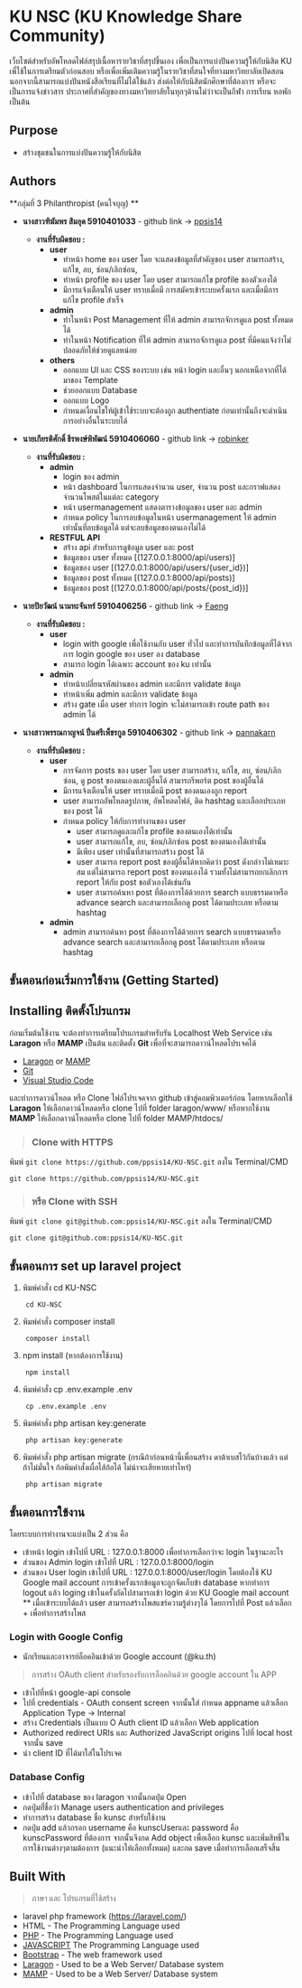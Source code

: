 # KU NSC (KU Knowledge Share Community)

เว็บไซต์สำหรับอัพโหลดไฟล์สรุปเนื้อหารายวิชาที่สรุปขึ้นเอง เพื่อเป็นการแบ่งปันความรู้ให้กับนิสิต KU เพื่ใช้ในการเตรียมตัวก่อนสอบ หรือเพื่อเพิ่มเติมความรู้ในรายวิชาที่สนใจที่ทางมหาวิทยาลัยเปิดสอน นอกจากนี้สามารถแบ่งปันหนังสือเรียนที่ไม่ได้ใช้แล้ว ส่งต่อให้กับนิสิตนักศึกษาที่ต้องการ หรือจะเป็นการแจ้งข่าวสาร ประกาศที่สำคัญของทางมหาวิทยาลัยในทุกๆด้านไม่ว่าจะเป็นกีฬา การเรียน หอพัก เป็นต้น

## Purpose

* สร้างชุมชนในการแบ่งปันความรู้ให้กับนิสิต

## Authors

**กลุ่มที่ 3 Philanthropist (คนใจบุญ) **
* **นางสาวฑิฆัมพร สิมอุด 5910401033**  - github link -> [ppsis14](https://github.com/ppsis14)
    * **งานที่รับผิดชอบ :** 
        * **user**
            * ทำหน้า home ของ user โดย จะแสดงข้อมูลที่สำคัญของ user สามารถสร้าง, แก้ไข, ลบ, ซ่อน/เลิกซ่อน,
            * ทำหน้า profile ของ user โดย user สามารถแก้ไข profile ของตัวเองได้
            * มีการแจ้งเตือนให้ user ทราบเมื่อมี การสมัครเข้าระบบครั้งแรก และเมื่อมีการแก้ไข profile สำเร็จ
        * **admin**
            * ทำในหน้า Post Management ที่ให้ admin สามารถจัการดูแล post ทั้งหมดได้
            * ทำในหน้า Notification ที่ให้ admin สามารถจัการดูแล post ที่มีคนแจ้งว่าไม่ปลอดภัยให้ช่วยดูแลหน่อย
        * **others**
            * ออกแบบ UI และ CSS ของระบบ เช่น หน้า login และอื่นๆ นอกเหนือจากที่ได้มาของ Template
            * ช่วยออกแบบ Database
            * ออกแบบ Logo
            * กำหนดเงื่อนไขให้ผู้เข้าใช้ระบบจะต้องถูก authentiate ก่อนเท่านั้นถึงจะดำเนินการอย่างอื่นในระบบได้

* **นายเกียรติศักดิ์ ธีรพงษ์พิพัฒน์ 5910406060** - github link -> [robinker](https://github.com/robinker)
    * **งานที่รับผิดชอบ :**
        * **admin**
            * login ของ admin
            * หน้า dashboard ในการแสดงจำนวน user, จำนวน post และกราฟแสดงจำนวนโพสต์ในแต่ละ category
            * หน้า usermanagement แสดงตารางข้อมูลของ user และ admin
            * กำหนด policy ในการลบข้อมูลในหน้า usermanagement ให้ admin เท่านั้นที่ลบข้อมูลได้ แต่จะลบข้อมูลของตนเองไม่ได้
         * **RESTFUL API**
            * สร้าง api สำหรับการดูข้อมูล user และ post
            * ข้อมูลของ user ทั้งหมด [(127.0.0.1:8000/api/users)]
            * ข้อมูลของ user [(127.0.0.1:8000/api/users/{user_id})]
            * ข้อมูลของ post ทั้งหมด [(127.0.0.1:8000/api/posts)]
            * ข้อมูลของ post [(127.0.0.1:8000/api/posts/{post_id})]
            
* **นายปิยวัฒน์ นามทะจันทร์ 5910406256** - github link -> [Faeng](https://github.com/Faeng)
    * **งานที่รับผิดชอบ :** 
        * **user**
            * login with google เพื่อใช้งานกับ user ทั่วไป และทำการบันทึกข้อมูลที่ได้จากการ login google ของ user ลง database 
            * สามารถ login ได้เฉพาะ account ของ ku เท่านั้น
        * **admin**
            * ทำหน้าเปลี่ยนรหัสผ่านของ admin และมีการ validate ข้อมูล
            * ทำหน้าเพิ่ม admin และมีการ validate ข้อมูล
            * สร้าง gate เมื่อ user ทำการ login จะไม่สามารถเข้า route path ของ admin ได้
* **นางสาวพรรณกาญจน์ ปิ่นศรีเพ็ชรกูล 5910406302** - github link -> [pannakarn](https://github.com/pannakarn)
    * **งานที่รับผิดชอบ :** 
        * **user**
            * การจัดการ posts ของ user โดย user สามารถสร้าง, แก้ไข, ลบ, ซ่อน/เลิกซ่อน, ดู post ของตนเองและผู้อื่นได้ สามารถรีพอร์ต post ของผู้อื่นได้
            * มีการแจ้งเตือนให้ user ทราบเมื่อมี post ของตนเองถูก report
            * user สามารถอัพโหลดรูปภาพ, อัพโหลดไฟล์, ติด hashtag และเลือกประเภทของ post ได้ 
            * กำหนด policy ให้กับการทำงานของ user 
                * user สามารถดูและแก้ไข profile ของตนเองได้เท่านั้น
                * user สามารถแก้ไข, ลบ, ซ่อน/เลิกซ่อน post ของตนเองได้เท่านั้น
                * มีเพียง user เท่านั้นที่สามารถสร้าง post ได้
                * user สามารถ report post ของผู้อื่นได้หากคิดว่า post ดังกล่าวไม่เหมาะสม แต่ไม่สามารถ report post ของตนเองได้ รวมทั้งไม่สามารถยกเลิกการ report ให้กับ post ขอตัวเองได้เช่นกัน
                * user สามารถค้นหา post ที่ต้องการได้ด้วยการ search แบบธรรมดาหรือ advance search และสามารถเลือกดู post ได้ตามประเภท หรือตาม hashtag
        * **admin**
            * admin สามารถค้นหา post ที่ต้องการได้ด้วยการ search แบบธรรมดาหรือ advance search และสามารถเลือกดู post ได้ตามประเภท หรือตาม hashtag
    

## ขั้นตอนก่อนเริ่มการใช้งาน **(Getting Started)**

## Installing ติดตั้งโปรแกรม

ก่อนเริ่มต้นใช้งาน จะต้องทำการเตรียมโปรแกรมสำหรับรัน Localhost Web Service เช่น  **Laragon** หรือ **MAMP** เป็นต้น และติดตั้ง **Git** เพื่อที่จะสามารถดาวน์โหลดโปรเจคได้

- [Laragon](https://laragon.org/) or [MAMP](https://www.mamp.info/en/)
- [Git](https://git-scm.com/downloads) 
- [Visual Studio Code](https://code.visualstudio.com)

และทำการดาวน์โหลด หรือ Clone ไฟล์โปรเจคจาก github เข้าสู่คอมพิวเตอร์ก่อน โดยหากเลือกใช้ **Laragon**  ให้เลือกดาวน์โหลดหรือ clone ไปที่ folder laragon/www/ หรือหากใช้งาน **MAMP**  ให้เลือกดาวน์โหลดหรือ clone ไปที่ folder MAMP/htdocs/
>### Clone with HTTPS

พิมพ์ `git clone https://github.com/ppsis14/KU-NSC.git` ลงใน Terminal/CMD

```
git clone https://github.com/ppsis14/KU-NSC.git
```

> ### หรือ Clone with SSH
พิมพ์ `git clone git@github.com:ppsis14/KU-NSC.git` ลงใน Terminal/CMD
```
git clone git@github.com:ppsis14/KU-NSC.git
```
## ขั้นตอนการ set up laravel project
1. พิมพ์คำสั่ง cd KU-NSC
```
    cd KU-NSC
```
2. พิมพ์คำสั่ง composer install
```
    composer install
```
3. npm install (หากต้องการใช้งาน)
```
    npm install
```
4. พิมพ์คำสั่ง cp .env.example .env
```
    cp .env.example .env
```
5. พิมพ์คำสั่ง php artisan key:generate
```
    php artisan key:generate
```
6. พิมพ์คำสั่ง php artisan migrate (กรณีถ้าก่อนหน้านี้เพื่อนสร้าง ดาต้าเบสไว้กันบ้างแล้ว แต่ถ้าไม่มั่นใจ ก้อพิมคำสั่งเผื่อไส้ก้อได้ ไม่น่าจะเสียหายเท่าไหร่)
```
    php artisan migrate
```

## ขั้นตอนการใข้งาน 
โดยระบบการทำงานจะแบ่งเป็น 2 ส่วน คือ
* เข้าหน้า login เข้าไปที่ URL : 127.0.0.1:8000 เพื่อทำการเลือกว่าจะ login ในฐานะอะไร
* ส่วนของ Admin login เข้าไปที่ URL : 127.0.0.1:8000/login
* ส่วนของ User login เข้าไปที่ URL : 127.0.0.1:8000/user/login โดยต้องใช้ KU Google mail account การเข้าครั้งแรกข้อมูลจะถูกจัดเก็บข้า database หากทำการ logout แล้ว loging เข้าในครั้งถัดไปสามารถเข้า login ด้วย KU Google mail account
** เมื่อเข้าระบบได้แล้ว user สามารถสร้างโพสแชร์ความรู้ต่างๆได้ โดยการไปที่ Post แล้วเลือก + เพื่อทำการสร้างโพส


### **Login with Google Config**
* นักเรียนและอาจารย์ล็อคอินเข้าด้วย Google account (@ku.th)
> การสร้าง OAuth client สำหรับรองรับการล็อคอินด้วย google account ใน APP
* เข้าไปที่หน้า google-api console
* ไปที่ credentials - OAuth consent screen จากนั้นใส่ กำหนด appname แล้วเลือก Application Type -> Internal
* สร้าง Credentials เป็นแบบ O Auth client ID แล้วเลือก Web application
* Authorized redirect URIs และ Authorized JavaScript origins ไปที่ local host จากนั้น save
* นำ client ID ที่ได้มาใส่ในโปรเจค 

### **Database Config**
* เข้าไปที่ database ของ laragon จากนั้นกดปุ่ม Open
* กดปุ่มที่่ชื่อว่า Manage users authentication and privileges
* ทำการสร้าง database ชื่อ kunsc สำหรับใช้งาน
* กดปุ่ม add แล้วกรอก username คือ kunscUserและ password คือ kunscPassword ที่ต้องการ จากนั้นจึงกด Add object เพื่อเลือก kunsc และเพิ่มสิทธิ์ในการใช้งานต่างๆตามต้องการ (แนะนำให้เลือกทั้งหมด) และกด save เมื่อทำการเลือกเสร็จสิ้น

## Built With
> ภาษา และ โปรแกรมที่ใช้สร้าง
* laravel php framework (https://laravel.com/)
* HTML - The Programming Language used
* [PHP](http://php.net/) - The Programming Language used 
* [JAVASCRIPT](https://www.javascript.com/) The Programming Language used
* [Bootstrap](https://getbootstrap.com/) - The web framework used
* [Laragon](https://laragon.org/) - Used to be a Web Server/ Database system
* [MAMP](https://www.mamp.info/en/) - Used to be a Web Server/ Database system

